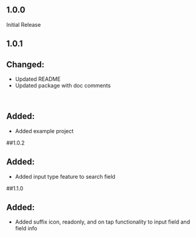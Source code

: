 ## 1.0.0

Initial Release

## 1.0.1

<h2>Changed:</h2>
<ul>
    <li>Updated README</li>
    <li>Updated package with doc comments</li>
</ul>
<br>
<h2>Added:</h2>
<ul>
    <li>Added example project</li>
</ul>

##1.0.2

<h2>Added:</h2>
<ul>
    <li>Added input type feature to search field</li>
</ul>

##1.1.0

<h2>Added:</h2>
<ul>
    <li>Added suffix icon, readonly, and on tap functionality to input field and field info</li>
</ul>



